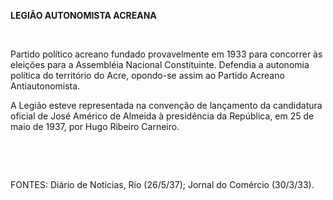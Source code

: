 **LEGIÃO AUTONOMISTA ACREANA**

 

Partido político acreano fundado provavelmente em 1933 para concorrer às
eleições para a Assembléia Nacional Constituinte. Defendia a autonomia
política do território do Acre, opondo-se assim ao Partido Acreano
Antiautonomista.

A Legião esteve representada na convenção de lançamento da candidatura
oficial de José Américo de Almeida à presidência da República, em 25 de
maio de 1937, por Hugo Ribeiro Carneiro.

 

 

FONTES: Diário de Notícias, Rio (26/5/37); Jornal do Comércio (30/3/33).

 
